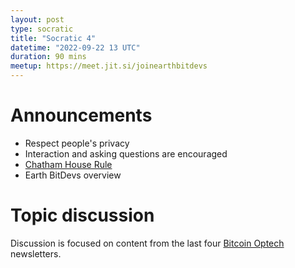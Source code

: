 ```yaml
---
layout: post
type: socratic
title: "Socratic 4"
datetime: "2022-09-22 13 UTC"
duration: 90 mins
meetup: https://meet.jit.si/joinearthbitdevs
---
```


# Announcements
- Respect people's privacy
- Interaction and asking questions are encouraged
- [Chatham House Rule](https://www.chathamhouse.org/about-us/chatham-house-rule)
- Earth BitDevs overview

# Topic discussion 
Discussion is focused on content from the last four [Bitcoin Optech](https://bitcoinops.org/) newsletters.
